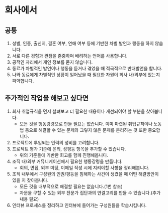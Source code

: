 # 회사에서

## 공통

1. 성별, 인종, 출신지, 결혼 여부, 연애 여부 등에 기반한 차별 발언과 행동을 하지 않습니다.
2. 서로 다른 경험과 관점을 존중하며 배려하는 언어를 사용합니다.
3. 공적인 자리에서 개인 정보를 묻지 않습니다.
4. 동료가 차별적인 발언이나 행동을 듣거나 겪었을 때 적극적으로 반대발언을 합니다.
5. 나와 동료에게 차별적인 상황이 일어났을 때 필요한 자원이 회사 내/외부에 있는지 파악합니다.

## 추가적인 작업을 해보고 싶다면

1. 회사 취업규칙을 먼저 살펴보고 더 필요한 내용이나 개선되어야 할 부분을 찾아봅니다.
    * 모든 것을 행동강령으로 만들 필요는 없습니다. 이미 마련된 취업규칙이나 노동법 등으로 해결할 수 있는 문제와 그렇지 않은 문제를 분리하는 것 또한 중요합니다.
2. 프로젝트에 투입되는 인력의 성비를 고려합니다.
3. 프로젝트 평가 기준에 윤리, 성평등 항목을 추가할 수 있습니다.
    * 위의 기준들에 기반한 회고를 함께 진행해봅니다.
4. 조직 내/외부 커뮤니케이션에서 필요한 행동강령을 만듭니다.
    * 회의, 면접, 외부 미팅, 이메일 작성 시에 지켜야할 사항을 정리해봅니다.
5. 조직 내부에서 구성원의 인권/평등을 침해하는 사건이 생겼을 때 어떤 해결방안이 있을 지 찾아봅니다.
    * 모든 것을 내부적으로 해결할 필요는 없습니다.(1번 참조)
    * 자문을 구할 수 있는 외부 전문가 집단과의 연결고리를 만들 수 있습니다.(추가 내용 필요)
7. 인터뷰 프로세스를 정리하고 인터뷰에 들어가는 구성원들을 학습시킵니다.
